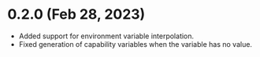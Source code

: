 # 0.2.0 (Feb 28, 2023)
* Added support for environment variable interpolation.
* Fixed generation of capability variables when the variable has no value.
